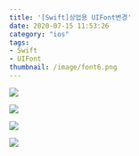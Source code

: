 ```yaml
---
title: '[Swift]상업용 UIFont변경'
date: 2020-07-15 11:53:26
category: "ios"
tags: 
- Swift
- UIFont
thumbnail: /image/font6.png
---
```




![](/image/font1.png)


![](/image/font4.png)




![](/image/font3.png)




![](/image/font2.png)

